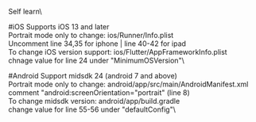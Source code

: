 Self learn\

#iOS
Supports iOS 13 and later\
Portrait mode only to change: ios/Runner/Info.plist\
Uncomment line 34,35 for iphone | line 40-42 for ipad\
To change iOS version support: ios/Flutter/AppFrameworkInfo.plist\
chnage value for line 24 under "MinimumOSVersion"\

#Android
Support midsdk 24 (android 7 and above)\
Portrait mode only to change: android/app/src/main/AndroidManifest.xml\
comment "android:screenOrientation="portrait" (line 8)\
To change midsdk version: android/app/build.gradle\
change value for line 55-56 under "defaultConfig"\
